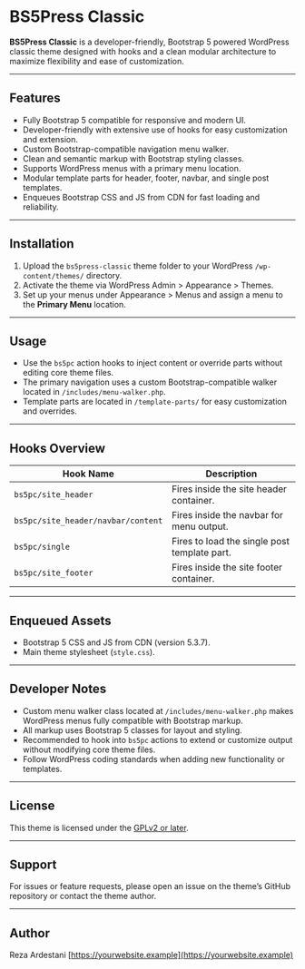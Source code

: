 # BS5Press Classic

**BS5Press Classic** is a developer-friendly, Bootstrap 5 powered WordPress classic theme designed with hooks and a clean modular architecture to maximize flexibility and ease of customization.

---

## Features

- Fully Bootstrap 5 compatible for responsive and modern UI.
- Developer-friendly with extensive use of hooks for easy customization and extension.
- Custom Bootstrap-compatible navigation menu walker.
- Clean and semantic markup with Bootstrap styling classes.
- Supports WordPress menus with a primary menu location.
- Modular template parts for header, footer, navbar, and single post templates.
- Enqueues Bootstrap CSS and JS from CDN for fast loading and reliability.

---

## Installation

1. Upload the `bs5press-classic` theme folder to your WordPress `/wp-content/themes/` directory.
2. Activate the theme via WordPress Admin > Appearance > Themes.
3. Set up your menus under Appearance > Menus and assign a menu to the **Primary Menu** location.

---

## Usage

- Use the `bs5pc` action hooks to inject content or override parts without editing core theme files.
- The primary navigation uses a custom Bootstrap-compatible walker located in `/includes/menu-walker.php`.
- Template parts are located in `/template-parts/` for easy customization and overrides.

---

## Hooks Overview

| Hook Name                      | Description                               |
|-------------------------------|-------------------------------------------|
| `bs5pc/site_header`            | Fires inside the site header container.  |
| `bs5pc/site_header/navbar/content` | Fires inside the navbar for menu output. |
| `bs5pc/single`                | Fires to load the single post template part. |
| `bs5pc/site_footer`            | Fires inside the site footer container.  |

---

## Enqueued Assets

- Bootstrap 5 CSS and JS from CDN (version 5.3.7).
- Main theme stylesheet (`style.css`).

---

## Developer Notes

- Custom menu walker class located at `/includes/menu-walker.php` makes WordPress menus fully compatible with Bootstrap markup.
- All markup uses Bootstrap 5 classes for layout and styling.
- Recommended to hook into `bs5pc` actions to extend or customize output without modifying core theme files.
- Follow WordPress coding standards when adding new functionality or templates.

---

## License

This theme is licensed under the [GPLv2 or later](https://www.gnu.org/licenses/gpl-2.0.html).

---

## Support

For issues or feature requests, please open an issue on the theme’s GitHub repository or contact the theme author.

---

## Author

Reza Ardestani
[https://yourwebsite.example](https://yourwebsite.example)
